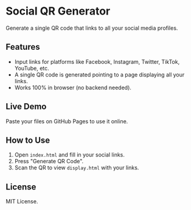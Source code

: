 # Social QR Generator

Generate a single QR code that links to all your social media profiles.

## Features
- Input links for platforms like Facebook, Instagram, Twitter, TikTok, YouTube, etc.
- A single QR code is generated pointing to a page displaying all your links.
- Works 100% in browser (no backend needed).

## Live Demo
Paste your files on GitHub Pages to use it online.

## How to Use
1. Open `index.html` and fill in your social links.
2. Press "Generate QR Code".
3. Scan the QR to view `display.html` with your links.

## License
MIT License.
